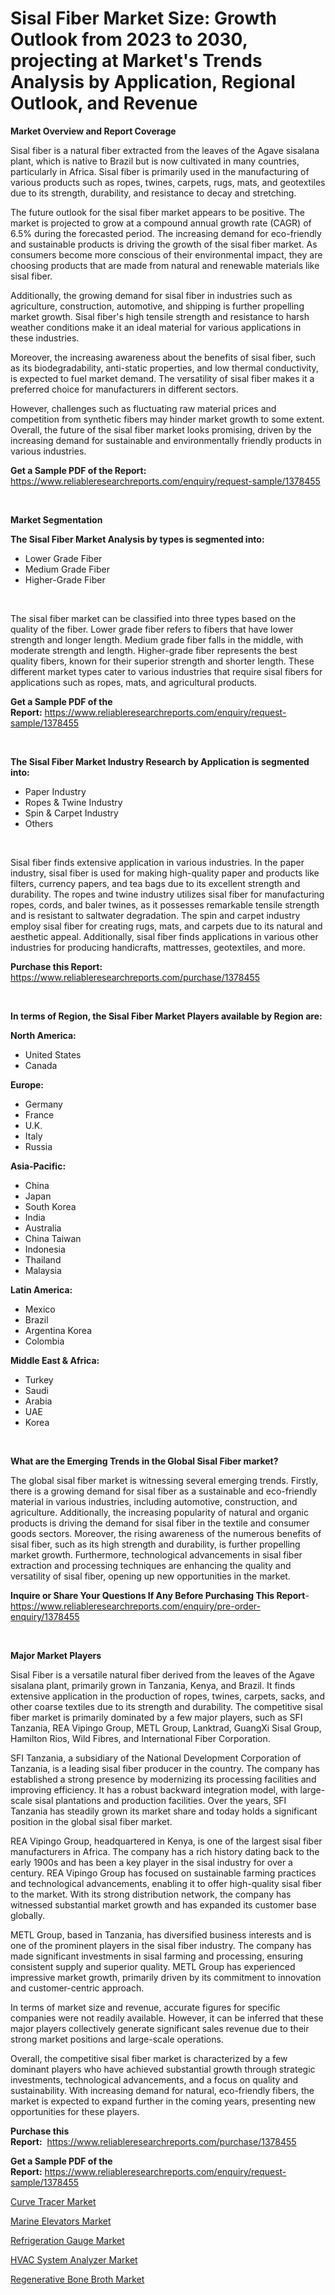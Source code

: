 <p><h1>Sisal Fiber Market Size: Growth Outlook from 2023 to 2030, projecting at Market's Trends Analysis by Application, Regional Outlook, and Revenue</h1></p><p><strong>Market Overview and Report Coverage</strong></p>
<p><p>Sisal fiber is a natural fiber extracted from the leaves of the Agave sisalana plant, which is native to Brazil but is now cultivated in many countries, particularly in Africa. Sisal fiber is primarily used in the manufacturing of various products such as ropes, twines, carpets, rugs, mats, and geotextiles due to its strength, durability, and resistance to decay and stretching.</p><p>The future outlook for the sisal fiber market appears to be positive. The market is projected to grow at a compound annual growth rate (CAGR) of 6.5% during the forecasted period. The increasing demand for eco-friendly and sustainable products is driving the growth of the sisal fiber market. As consumers become more conscious of their environmental impact, they are choosing products that are made from natural and renewable materials like sisal fiber.</p><p>Additionally, the growing demand for sisal fiber in industries such as agriculture, construction, automotive, and shipping is further propelling market growth. Sisal fiber's high tensile strength and resistance to harsh weather conditions make it an ideal material for various applications in these industries.</p><p>Moreover, the increasing awareness about the benefits of sisal fiber, such as its biodegradability, anti-static properties, and low thermal conductivity, is expected to fuel market demand. The versatility of sisal fiber makes it a preferred choice for manufacturers in different sectors.</p><p>However, challenges such as fluctuating raw material prices and competition from synthetic fibers may hinder market growth to some extent. Overall, the future of the sisal fiber market looks promising, driven by the increasing demand for sustainable and environmentally friendly products in various industries.</p></p>
<p><strong>Get a Sample PDF of the Report:</strong> <a href="https://www.reliableresearchreports.com/enquiry/request-sample/1378455">https://www.reliableresearchreports.com/enquiry/request-sample/1378455</a></p>
<p>&nbsp;</p>
<p><strong>Market Segmentation</strong></p>
<p><strong>The Sisal Fiber Market Analysis by types is segmented into:</strong></p>
<p><ul><li>Lower Grade Fiber</li><li>Medium Grade Fiber</li><li>Higher-Grade Fiber</li></ul></p>
<p>&nbsp;</p>
<p><p>The sisal fiber market can be classified into three types based on the quality of the fiber. Lower grade fiber refers to fibers that have lower strength and longer length. Medium grade fiber falls in the middle, with moderate strength and length. Higher-grade fiber represents the best quality fibers, known for their superior strength and shorter length. These different market types cater to various industries that require sisal fibers for applications such as ropes, mats, and agricultural products.</p></p>
<p><strong>Get a Sample PDF of the Report:</strong>&nbsp;<a href="https://www.reliableresearchreports.com/enquiry/request-sample/1378455">https://www.reliableresearchreports.com/enquiry/request-sample/1378455</a></p>
<p>&nbsp;</p>
<p><strong>The Sisal Fiber Market Industry Research by Application is segmented into:</strong></p>
<p><ul><li>Paper Industry</li><li>Ropes & Twine Industry</li><li>Spin & Carpet Industry</li><li>Others</li></ul></p>
<p>&nbsp;</p>
<p><p>Sisal fiber finds extensive application in various industries. In the paper industry, sisal fiber is used for making high-quality paper and products like filters, currency papers, and tea bags due to its excellent strength and durability. The ropes and twine industry utilizes sisal fiber for manufacturing ropes, cords, and baler twines, as it possesses remarkable tensile strength and is resistant to saltwater degradation. The spin and carpet industry employ sisal fiber for creating rugs, mats, and carpets due to its natural and aesthetic appeal. Additionally, sisal fiber finds applications in various other industries for producing handicrafts, mattresses, geotextiles, and more.</p></p>
<p><strong>Purchase this Report:</strong>&nbsp; <a href="https://www.reliableresearchreports.com/purchase/1378455">https://www.reliableresearchreports.com/purchase/1378455</a></p>
<p>&nbsp;</p>
<p><strong>In terms of Region, the Sisal Fiber Market Players available by Region are:</strong></p>
<p>
    <p> <strong> North America: </strong>
        <ul>
            <li>United States</li>
            <li>Canada</li>
        </ul>
        </p> 
    <p> <strong> Europe: </strong>
        <ul>
            <li>Germany</li>
            <li>France</li>
            <li>U.K.</li>
            <li>Italy</li>
            <li>Russia</li>
        </ul>
        </p> 
    <p> <strong> Asia-Pacific: </strong>
        <ul>
            <li>China</li>
            <li>Japan</li>
            <li>South Korea</li>
            <li>India</li>
            <li>Australia</li>
            <li>China Taiwan</li>
            <li>Indonesia</li>
            <li>Thailand</li>
            <li>Malaysia</li>
        </ul>
        </p> 
    <p> <strong> Latin America: </strong>
        <ul>
            <li>Mexico</li>
            <li>Brazil</li>
            <li>Argentina Korea</li>
            <li>Colombia</li>
        </ul>
        </p> 
    <p> <strong> Middle East & Africa: </strong>
        <ul>
            <li>Turkey</li>
            <li>Saudi</li>
            <li>Arabia</li>
            <li>UAE</li>
            <li>Korea</li>
        </ul>
    </p>
    </p>
<p>&nbsp;</p>
<p><strong>What are the Emerging Trends in the Global Sisal Fiber market?</strong></p>
<p><p>The global sisal fiber market is witnessing several emerging trends. Firstly, there is a growing demand for sisal fiber as a sustainable and eco-friendly material in various industries, including automotive, construction, and agriculture. Additionally, the increasing popularity of natural and organic products is driving the demand for sisal fiber in the textile and consumer goods sectors. Moreover, the rising awareness of the numerous benefits of sisal fiber, such as its high strength and durability, is further propelling market growth. Furthermore, technological advancements in sisal fiber extraction and processing techniques are enhancing the quality and versatility of sisal fiber, opening up new opportunities in the market.</p></p>
<p><strong>Inquire or Share Your Questions If Any Before Purchasing This Report</strong>- <a href="https://www.reliableresearchreports.com/enquiry/pre-order-enquiry/1378455">https://www.reliableresearchreports.com/enquiry/pre-order-enquiry/1378455</a></p>
<p>&nbsp;</p>
<p><strong>Major Market Players</strong></p>
<p><p>Sisal Fiber is a versatile natural fiber derived from the leaves of the Agave sisalana plant, primarily grown in Tanzania, Kenya, and Brazil. It finds extensive application in the production of ropes, twines, carpets, sacks, and other coarse textiles due to its strength and durability. The competitive sisal fiber market is primarily dominated by a few major players, such as SFI Tanzania, REA Vipingo Group, METL Group, Lanktrad, GuangXi Sisal Group, Hamilton Rios, Wild Fibres, and International Fiber Corporation.</p><p>SFI Tanzania, a subsidiary of the National Development Corporation of Tanzania, is a leading sisal fiber producer in the country. The company has established a strong presence by modernizing its processing facilities and improving efficiency. It has a robust backward integration model, with large-scale sisal plantations and production facilities. Over the years, SFI Tanzania has steadily grown its market share and today holds a significant position in the global sisal fiber market.</p><p>REA Vipingo Group, headquartered in Kenya, is one of the largest sisal fiber manufacturers in Africa. The company has a rich history dating back to the early 1900s and has been a key player in the sisal industry for over a century. REA Vipingo Group has focused on sustainable farming practices and technological advancements, enabling it to offer high-quality sisal fiber to the market. With its strong distribution network, the company has witnessed substantial market growth and has expanded its customer base globally.</p><p>METL Group, based in Tanzania, has diversified business interests and is one of the prominent players in the sisal fiber industry. The company has made significant investments in sisal farming and processing, ensuring consistent supply and superior quality. METL Group has experienced impressive market growth, primarily driven by its commitment to innovation and customer-centric approach.</p><p>In terms of market size and revenue, accurate figures for specific companies were not readily available. However, it can be inferred that these major players collectively generate significant sales revenue due to their strong market positions and large-scale operations.</p><p>Overall, the competitive sisal fiber market is characterized by a few dominant players who have achieved substantial growth through strategic investments, technological advancements, and a focus on quality and sustainability. With increasing demand for natural, eco-friendly fibers, the market is expected to expand further in the coming years, presenting new opportunities for these players.</p></p>
<p><strong>Purchase this Report:</strong>&nbsp;&nbsp;<a href="https://www.reliableresearchreports.com/purchase/1378455">https://www.reliableresearchreports.com/purchase/1378455</a></p>
<p></p>
<p><strong>Get a Sample PDF of the Report:</strong>&nbsp;<a href="https://www.reliableresearchreports.com/enquiry/request-sample/1378455">https://www.reliableresearchreports.com/enquiry/request-sample/1378455</a></p>
<p><p><a href="https://medium.com/@taniawisozk2023/curve-tracer-market-report-reveals-the-latest-trends-and-growth-opportunities-of-this-market-578e2d164ac1">Curve Tracer Market</a></p><p><a href="https://medium.com/@santosh.reportprime/marine-elevators-market-comprehensive-assessment-by-type-application-and-geography-dbd106be7c46">Marine Elevators Market</a></p><p><a href="https://medium.com/@jackybrekke/refrigeration-gauge-market-share-evolution-and-market-growth-trends-2023-2030-8ef1627e8630">Refrigeration Gauge Market</a></p><p><a href="https://medium.com/@deronwisoky1977/hvac-system-analyzer-market-research-report-its-history-and-forecast-2023-to-2030-4b330d1c7612">HVAC System Analyzer Market</a></p><p><a href="https://medium.com/@beaublock2023/decoding-regenerative-bone-broth-market-metrics-market-share-trends-and-growth-patterns-671bf28f7d37">Regenerative Bone Broth Market</a></p></p>